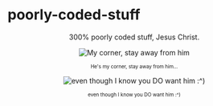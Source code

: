 # poorly-coded-stuff
<center>
300% poorly coded stuff, Jesus Christ.

![My corner, stay away from him](http://pa1.narvii.com/6436/a1b9c260ccdb31cb47bfb71589c57706c97ebde0_hq.gif)

<sub><sup>He's my corner, stay away from him...</sup></sub>

![even though I know you DO want him :^)](https://68.media.tumblr.com/60be4183fd5536b03a1337cdb1b3ff01/tumblr_oqyjunaa6D1svgxl5o1_500.gif)

<sub><sup>even though I know you DO want him :^)</sup></sub>
</center>
